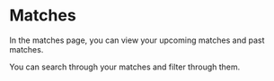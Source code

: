 # Matches

In the matches page, you can view your upcoming matches and past matches.

You can search through your matches and filter through them.
